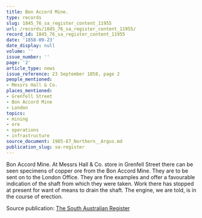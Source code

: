 ```yaml
---
title: Bon Accord Mine.
type: records
slug: 1845_76_sa_register_content_11955
url: /records/1845_76_sa_register_content_11955/
record_id: 1845_76_sa_register_content_11955
date: '1858-09-23'
date_display: null
volume: ''
issue_number: ''
page: '2'
article_type: news
issue_reference: 23 September 1858, page 2
people_mentioned:
- Messrs Hall & Co.
places_mentioned:
- Grenfell Street
- Bon Accord Mine
- London
topics:
- mining
- ore
- operations
- infrastructure
source_document: 1985-87_Northern__Argus.md
publication_slug: sa-register
---
```


Bon Accord Mine.  At Messrs Hall & Co. store in Grenfell Street there can be seen specimens of copper ore from the Bon Accord Mine.  They are to be sent on to the London Office.  They are fine examples and offer a favourable indication of the shaft from which they were taken.  Work there has stopped at present for want of means to drain the shaft.  The engine, we are told, is in the course of erection.

Source publication: [The South Australian Register](/publications/sa-register/)

